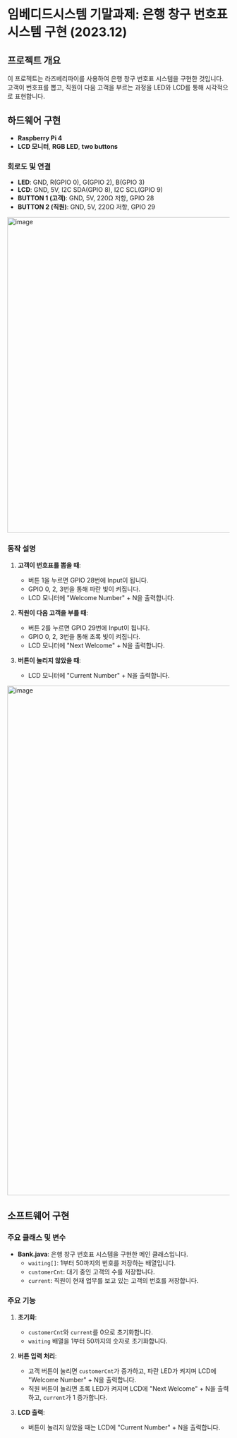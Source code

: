 # 임베디드시스템 기말과제: 은행 창구 번호표 시스템 구현 (2023.12)

## 프로젝트 개요
이 프로젝트는 라즈베리파이를 사용하여 은행 창구 번호표 시스템을 구현한 것입니다. 고객이 번호표를 뽑고, 직원이 다음 고객을 부르는 과정을 LED와 LCD를 통해 시각적으로 표현합니다.

## 하드웨어 구현
- **Raspberry Pi 4**
- **LCD 모니터**, **RGB LED**, **two buttons**

### 회로도 및 연결
- **LED**: GND, R(GPIO 0), G(GPIO 2), B(GPIO 3)
- **LCD**: GND, 5V, I2C SDA(GPIO 8), I2C SCL(GPIO 9)
- **BUTTON 1 (고객)**: GND, 5V, 220Ω 저항, GPIO 28
- **BUTTON 2 (직원)**: GND, 5V, 220Ω 저항, GPIO 29
<img width="716" alt="image" src="https://github.com/user-attachments/assets/3bcf95b6-4b17-490c-9825-9753ce6d3ee5" />



### 동작 설명
1. **고객이 번호표를 뽑을 때**:
   - 버튼 1을 누르면 GPIO 28번에 Input이 됩니다.
   - GPIO 0, 2, 3번을 통해 파란 빛이 켜집니다.
   - LCD 모니터에 "Welcome Number" + N을 출력합니다.

2. **직원이 다음 고객을 부를 때**:
   - 버튼 2를 누르면 GPIO 29번에 Input이 됩니다.
   - GPIO 0, 2, 3번을 통해 초록 빛이 켜집니다.
   - LCD 모니터에 "Next Welcome" + N을 출력합니다.

3. **버튼이 눌리지 않았을 때**:
   - LCD 모니터에 "Current Number" + N을 출력합니다.
<img width="1156" alt="image" src="https://github.com/user-attachments/assets/b9fcbfa4-903d-486f-9f85-da58fd8bbd96" />


## 소프트웨어 구현
### 주요 클래스 및 변수
- **Bank.java**: 은행 창구 번호표 시스템을 구현한 메인 클래스입니다.
  - `waiting[]`: 1부터 50까지의 번호를 저장하는 배열입니다.
  - `customerCnt`: 대기 중인 고객의 수를 저장합니다.
  - `current`: 직원이 현재 업무를 보고 있는 고객의 번호를 저장합니다.

### 주요 기능
1. **초기화**:
   - `customerCnt`와 `current`를 0으로 초기화합니다.
   - `waiting` 배열을 1부터 50까지의 숫자로 초기화합니다.

2. **버튼 입력 처리**:
   - 고객 버튼이 눌리면 `customerCnt`가 증가하고, 파란 LED가 켜지며 LCD에 "Welcome Number" + N을 출력합니다.
   - 직원 버튼이 눌리면 초록 LED가 켜지며 LCD에 "Next Welcome" + N을 출력하고, `current`가 1 증가합니다.

3. **LCD 출력**:
   - 버튼이 눌리지 않았을 때는 LCD에 "Current Number" + N을 출력합니다.
